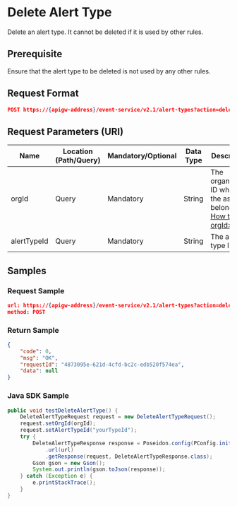 # Delete Alert Type

Delete an alert type. It cannot be deleted if it is used by other rules.

## Prerequisite

Ensure that the alert type to be deleted is not used by any other rules. 

## Request Format

```json
POST https://{apigw-address}/event-service/v2.1/alert-types?action=delete
```

## Request Parameters (URI)

| Name | Location (Path/Query) | Mandatory/Optional | Data Type | Description |
|---------------|------------------|----------|-----------|--------------|
| orgId         | Query            | Mandatory     | String    | The organization ID which the asset belongs to. [How to get orgId>>](/docs/api/en/2.1.0/api_faqs#how-to-get-organization-id-orgid-orgid)              |
|alertTypeId    | Query  | Mandatory  |  String  | The alert type ID.  |


## Samples

### Request Sample

```json
url: https://{apigw-address}/event-service/v2.1/alert-types?action=delete&orgId=yourOrgId&alertTypeId=yourAlertTypeId
method: POST 
```

### Return Sample

```json
{
	"code": 0,
	"msg": "OK",
	"requestId": "4873095e-621d-4cfd-bc2c-edb520f574ea",
	"data": null
}
```

### Java SDK Sample

```java
public void testDeleteAlertType() {
    DeleteAlertTypeRequest request = new DeleteAlertTypeRequest();
    request.setOrgId(orgId);
    request.setAlertTypeId("yourTypeId");
    try {
        DeleteAlertTypeResponse response = Poseidon.config(PConfig.init().appKey(appKey).appSecret(appSecret).debug())
            .url(url)
            .getResponse(request, DeleteAlertTypeResponse.class);
        Gson gson = new Gson();
        System.out.println(gson.toJson(response));
    } catch (Exception e) {
        e.printStackTrace();
    }
}
```
